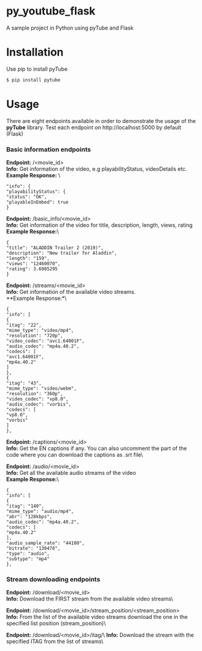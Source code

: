 # py_youtube_flask
A sample project in Python using pyTube and Flask

# Installation
Use pip to install pyTube
```sh
$ pip install pytube
```

# Usage
There are eight endpoints available in order to demonstrate the usage of the **pyTube** library.
Test each endpoint on http://localhost:5000 by default (Flask) 


### Basic information endpoints

**Endpoint:** /<movie_id>\
**Info:** Get information of the video, e.g playabilityStatus, videoDetails etc.\
**Example Response:** \
```
"info": {
"playabilityStatus": {
"status": "OK",
"playableInEmbed": true
}
```

**Endpoint:** /basic_info/<movie_id>\
**Info:** Get information of the video for title, description, length, views, rating\
**Example Response:**\
```
{
"title": "ALADDIN Trailer 2 (2019)",
"description": "New trailer for Aladdin",
"length": "159",
"views": "12460070",
"rating": 3.6985295
}
```

**Endpoint:** /streams/<movie_id>\
**Info:** Get information of the available video streams.\
**Example Response:*\
```
{
"info": [
{
"itag": "22",
"mime_type": "video/mp4",
"resolution": "720p",
"video_codec": "avc1.64001F",
"audio_codec": "mp4a.40.2",
"codecs": [
"avc1.64001F",
"mp4a.40.2"
]
},
{
"itag": "43",
"mime_type": "video/webm",
"resolution": "360p",
"video_codec": "vp8.0",
"audio_codec": "vorbis",
"codecs": [
"vp8.0",
"vorbis"
]
},
```

**Endpoint:** /captions/<movie_id>\
**Info:** Get the EN captions if any. You can also uncomment the part of the code where you can download the captions as .srt file\

**Endpoint:** /audio/<movie_id>\
**Info:** Get all the available audio streams of the video\
**Example Response:**\
```
{
"info": [
{
"itag": "140",
"mime_type": "audio/mp4",
"abr": "128kbps",
"audio_codec": "mp4a.40.2",
"codecs": [
"mp4a.40.2"
],
"audio_sample_rate": "44100",
"bitrate": "130478",
"type": "audio",
"subtype": "mp4"
},
```


### Stream downloading endpoints

**Endpoint:** /download/<movie_id>\
**Info:** Download the FIRST stream from the available video streams\

**Endpoint:** /download/<movie_id>/stream_position/<stream_position>\
**Info:** From the list of the available video streams download the one in the specified list position (stream_position)\


**Endpoint:** /download/<movie_id>/itag/<itag>\ 
**Info:** Download the stream with the specified ITAG from the list of streams\

